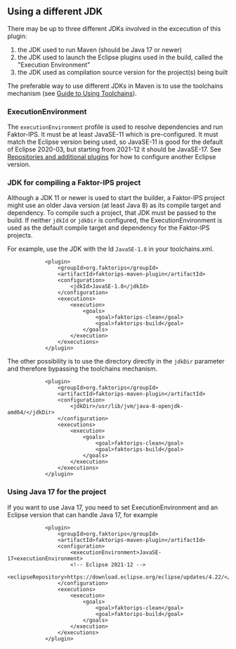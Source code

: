 ## Using a different JDK

There may be up to three different JDKs involved in the excecution of this plugin: 

1. the JDK used to run Maven (should be Java 17 or newer)
2. the JDK used to launch the Eclipse plugins used in the build, called the "Execution Environment"
3. the JDK used as compilation source version for the project(s) being built

The preferable way to use different JDKs in Maven is to use the toolchains mechanism (see [Guide to Using Toolchains](http://maven.apache.org/guides/mini/guide-using-toolchains.html)).

### ExecutionEnvironment

The `executionEnvironment` profile is used to resolve dependencies and run Faktor-IPS. It must be at least JavaSE-11 which is pre-configured. It must match the Eclipse version being used, so JavaSE-11 is good for the default of Eclipse 2020-03, but starting from 2021-12 it should be JavaSE-17. See [Repositories and additional plugins](repositories-additional-plugins.html) for how to configure another Eclipse version.

### JDK for compiling a Faktor-IPS project

Although a JDK 11 or newer is used to start the builder, a Faktor-IPS project might use an older Java version (at least Java 8) as its compile target and dependency. To compile such a project, that JDK must be passed to the build. If neither `jdkId` or `jdkDir` is configured, the ExecutionEnvironment is used as the default compile target and dependency for the Faktor-IPS projects.

For example, use the JDK with the Id `JavaSE-1.8` in your toolchains.xml.

```
            <plugin>
                <groupId>org.faktorips</groupId>
                <artifactId>faktorips-maven-plugin</artifactId>
                <configuration>
                    <jdkId>JavaSE-1.8</jdkId>
                </configuration>
                <executions>
                    <execution>
                        <goals>
                            <goal>faktorips-clean</goal>
                            <goal>faktorips-build</goal>
                        </goals>
                    </execution>
                </executions>
            </plugin>
```
The other possibility is to use the directory directly in the `jdkDir` parameter and therefore bypassing the toolchains mechanism.

```
            <plugin>
                <groupId>org.faktorips</groupId>
                <artifactId>faktorips-maven-plugin</artifactId>
                <configuration>
                    <jdkDir>/usr/lib/jvm/java-8-openjdk-amd64/</jdkDir>
                </configuration>
                <executions>
                    <execution>
                        <goals>
                            <goal>faktorips-clean</goal>
                            <goal>faktorips-build</goal>
                        </goals>
                    </execution>
                </executions>
            </plugin>
```

### Using Java 17 for the project

If you want to use Java 17, you need to set ExecutionEnvironment and an Eclipse version that can handle Java 17, for example

```
            <plugin>
                <groupId>org.faktorips</groupId>
                <artifactId>faktorips-maven-plugin</artifactId>
                <configuration>
                    <executionEnvironment>JavaSE-17<executionEnvironment>
                    <!-- Eclipse 2021-12 -->
                    <eclipseRepository>https://download.eclipse.org/eclipse/updates/4.22/</eclipseRepository>
                </configuration>
                <executions>
                    <execution>
                        <goals>
                            <goal>faktorips-clean</goal>
                            <goal>faktorips-build</goal>
                        </goals>
                    </execution>
                </executions>
            </plugin>

```